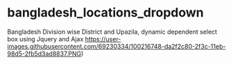 # bangladesh_locations_dropdown
Bangladesh Division wise District and Upazila, dynamic dependent select box using Jquery and Ajax
https://user-images.githubusercontent.com/69230334/100216748-da2f2c80-2f3c-11eb-98d5-2fb5d3ad8837.PNG)
